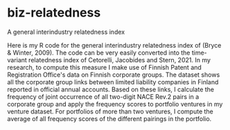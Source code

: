 # biz-relatedness
A general interindustry relatedness index

Here is my R code for the general interindustry relatedness index of (Bryce & Winter, 2009). The code can be very easily converted into the time-variant relatedness index of Cetorelli, Jacobides and Stern, 2021. In my research, to compute this measure I make use of Finnish Patent and Registration Office's data on Finnish corporate groups. The dataset shows all the corporate group links between limited liability companies in Finland reported in official annual accounts. Based on these links, I calculate the frequency of joint occurrence of all two-digit NACE Rev.2 pairs in a corporate group and apply the frequency scores to portfolio ventures in my venture dataset. For portfolios of more than two ventures, I compute the average of all frequency scores of the different pairings in the portfolio.
